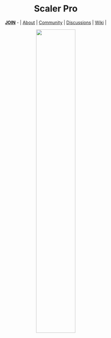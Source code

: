 <div align="center">
  
  <h1><b>Scaler Pro</b></h1>
  
  <p></p>
  
  <a href="https://github.com/scalerpro/.github/blob/main/JOIN.md"><b>JOIN</b></a> - | <a href="https://github.com/scalerpro/.github">About</a> | <a href="https://github.com/scalerpro/community">Community</a> | <a href="https://github.com/orgs/scalerpro/discussions">Discussions</a> | <a href="https://github.com/scalerpro/community/wiki">Wiki</a>  |
  
  <img width="50%" src=""/>
</div>
